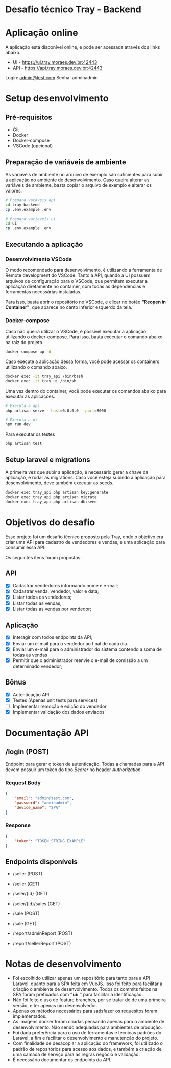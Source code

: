 # Desafio técnico Tray - Backend

# Aplicação online
A aplicação está disponível online, e pode ser acessada através dos links abaixo.
- UI - https://ui.tray.moraes.dev.br:42443
- API - https://api.tray.moraes.dev.br:42443

Login: admin@test.com
Senha: adminadmin


# Setup desenvolvimento
## Pré-requisitos
- Git
- Docker
- Docker-compose
- VSCode (opcional)

## Preparação de variáveis de ambiente
As variavéis de ambiente no arquivo de exemplo são suficientes para subir a aplicação
no ambiente de desenvolvimento.
Caso queira alterar as variáveis de ambiente, basta copiar o arquivo de exemplo e
alterar os valores.
```sh
# Prepara varaveis api
cd tray-backend
cp .env.example .env

# Prepara variaveis ui
cd ui
cp .env.example .env
```

## Executando a aplicação
### Desenvolvimento VSCode
O modo recomendado para desenvolvimento, é utilizando a ferramenta de Remote development do VSCode.
Tanto a API, quando a UI possuem arquivos de configuração para o VSCode,
que permitem executar a aplicação diretamente no container,
com todas as dependências e ferramentas necessárias instaladas.

Para isso, basta abrir o repositório no VSCode, e clicar no botão **"Reopen in Container"**,
que aparece no canto inferior esquerdo da tela.

### Docker-compose
Caso não queira utilizar o VSCode, é possível executar a aplicação utilizando o docker-compose.
Para isso, basta executar o comando abaixo na raiz do projeto.
```sh
docker-compose up -d
```

Caso execute a aplicação dessa forma, você pode acessar os containers utilizando o comando abaixo.
```sh
docker exec -it tray_api /bin/bash
docker exec -it tray_ui /bin/sh
```

Uma vez dentro do container, você pode executar os comandos abaixo para executar as aplicações.
```sh
# Executa a api
php artisan serve --host=0.0.0.0 --port=8000

# Executa a ui
npm run dev
```

Para executar os testes
```sh
php artisan test
```

## Setup laravel e migrations
A primeira vez que subir a aplicação, é necessário gerar a chave da aplicação,
e rodar as migrations.
Caso você esteja subindo a aplicação para desenvolvimento, deve também executar as seeds.

```sh
docker exec tray_api php artisan key:generate
docker exec tray_api php artisan migrate
docker exec tray_api php artisan db:seed
```

# Objetivos do desafio
Esse projeto foi um desafio técnico proposto pela Tray, onde o objetivo era criar uma API
para cadastro de vendedores e vendas, e uma aplicação para consumir essa API.

Os seguintes itens foram propostos:
## API
- [x] Cadastrar vendedores informando nome e e-mail;
- [x] Cadastrar venda, vendedor, valor e data;
- [x] Listar todos os vendedores;
- [x] Listar todas as vendas;
- [x] Listar todas as vendas por vendedor;

## Aplicação
- [x] Interagir com todos endpoints da API;
- [x] Enviar um e-mail para o vendedor ao final de cada dia.
- [x] Enviar um e-mail para o administrador do sistema contendo a soma de todas as vendas
- [x] Permitir que o administrador reenvie o e-mail de comissão a um determinado vendedor;

## Bônus
- [x] Autenticação API
- [x] Testes (Apenas unit tests para services)
- [ ] Implementar remoção e edição do vendedor
- [x] Implementar validação dos dados enviados

# Documentação API

## /login (POST)
Endpoint para gerar o token de autenticação.
Todas a chamadas para a API devem possuir um token do tipo *Bearer* no header *Authorization*

### Request Body
```json
{
    "email": "admin@test.com",
    "password": "adminadmin",
    "device_name": "SPA"
}
```

### Response
```json
{
    "token": "TOKEN_STRING_EXAMPLE"
}
```

## Endpoints disponíveis
- /seller (POST)
- /seller (GET)
- /seler/{id} (GET)
- /seler/{id}/sales (GET)

- /sale (POST)
- /sale (GET)

- /report/adminReport (POST)
- /report/sellerReport (POST)


# Notas de desenvolvimento
- Foi escolhido utilizar apenas um repositório para tanto para a API Laravel,
quanto para a SPA feita em VueJS.
Isso foi feito para facilitar a criação o ambiente de desenvolvimento.
Todos os commits feitos na SPA foram prefixados com **"ui: "** para facilitar a identificação.
- Não foi feito o uso de feature branches, por se tratar de de uma primeira versão,
e ter apenas um desenvolvedor.
- Apenas os métodos necessários para satisfazer os requesitos foram implementados.
- As imagens docker foram criadas pensando apenas para o ambiente de desenvolvimento.
Não sendo adequadas para ambientes de produção.
- Foi dada preferência para o uso de ferramentas e técnicas padrões do Laravel,
a fim e facilitar o desenvolvimento e manutenção do projeto.
- Com finalidade de desacoplar a aplicação do framework,
foi utilizado o padrão de repositórios para acesso aos dados,
e também a criação de uma camada de serviço para as regras negócio e validação.
- É necessário documentar os endpoints da API.
